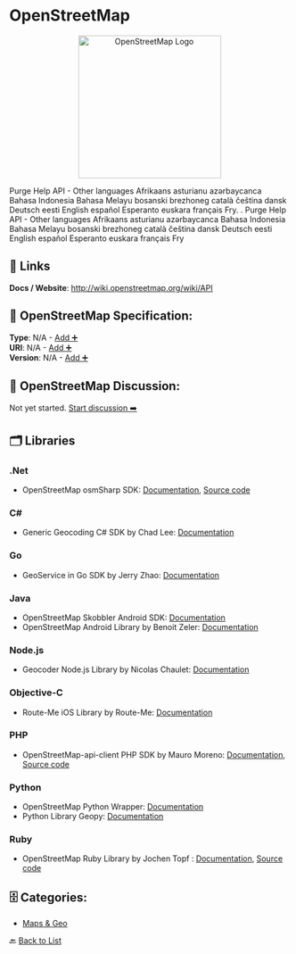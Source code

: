 # OpenStreetMap
<p align="center">
    <img width="256" src="https://raw.githubusercontent.com/apis-list/apis-list/main/apis/openstreetmap/logo_256x256.png" alt="OpenStreetMap Logo"/>
</p>
Purge Help API - Other languages Afrikaans asturianu azərbaycanca Bahasa Indonesia Bahasa Melayu bosanski brezhoneg català čeština dansk Deutsch eesti English español Esperanto euskara français Fry. .  Purge Help API - Other languages Afrikaans asturianu azərbaycanca Bahasa Indonesia Bahasa Melayu bosanski brezhoneg català čeština dansk Deutsch eesti English español Esperanto euskara français Fry

##  🔗 Links
**Docs / Website**: http://wiki.openstreetmap.org/wiki/API

## 🧬 OpenStreetMap Specification:
**Type**: N/A - [Add ➕](https://github.com/apis-list/apis-list/edit/main/apis.yaml#14351)  
**URI**: N/A - [Add ➕](https://github.com/apis-list/apis-list/edit/main/apis.yaml#14351)  
**Version**: N/A - [Add ➕](https://github.com/apis-list/apis-list/edit/main/apis.yaml#14351)

## 💬 OpenStreetMap Discussion:
Not yet started. [Start discussion ➡️](https://github.com/apis-list/apis-list/discussions/new)

## 🗂️ Libraries
### .Net
- OpenStreetMap osmSharp SDK: [Documentation](http://www.osmsharp.com/), [Source code](https://github.com/OsmSharp)
### C#
- Generic Geocoding C# SDK by Chad Lee: [Documentation](https://github.com/chadly/Geocoding.net)
### Go
- GeoService in Go SDK by Jerry Zhao: [Documentation](https://github.com/codingsince1985/geo-golang)
### Java
- OpenStreetMap Skobbler Android SDK: [Documentation](http://developer.skobbler.com/features#mobileDevicesAndWeb)
-  OpenStreetMap Android Library by Benoit Zeler: [Documentation](https://github.com/benoitongit/android-open-street-map)
### Node.js
-  Geocoder Node.js Library by Nicolas Chaulet: [Documentation](https://github.com/nchaulet/node-geocoder)
### Objective-C
- Route-Me iOS Library by Route-Me: [Documentation](https://github.com/route-me/route-me)
### PHP
- OpenStreetMap-api-client PHP SDK by Mauro Moreno: [Documentation](https://packagist.org/packages/mauro-moreno/openstreetmap-api-client), [Source code](https://github.com/mauro-moreno/openstreetmap-api-client)
### Python
- OpenStreetMap Python Wrapper: [Documentation](https://github.com/metaodi/osmapi)
- Python Library Geopy: [Documentation](https://github.com/geopy/geopy)
### Ruby
- OpenStreetMap Ruby Library by Jochen Topf : [Documentation](http://wiki.openstreetmap.org/wiki/OSMLib), [Source code](https://github.com/emacsen/osmlib-base)


## 🗄️ Categories:
- [Maps & Geo](https://github.com/apis-list/apis-list#maps--geo-)

🔙  [Back to List](https://github.com/apis-list/apis-list)
